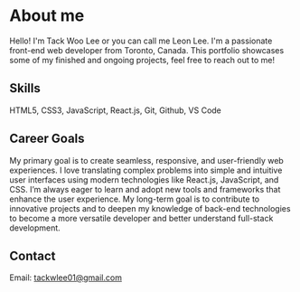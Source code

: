 # About me

Hello! I'm Tack Woo Lee or you can call me Leon Lee. I'm a passionate front-end web developer from Toronto, Canada. This portfolio showcases some of my finished and ongoing projects, feel free to reach out to me!

## Skills

HTML5, CSS3, JavaScript, React.js, Git, Github, VS Code

## Career Goals

My primary goal is to create seamless, responsive, and user-friendly web experiences. I love translating complex problems into simple and intuitive user interfaces using modern technologies like React.js, JavaScript, and CSS. I’m always eager to learn and adopt new tools and frameworks that enhance the user experience. My long-term goal is to contribute to innovative projects and to deepen my knowledge of back-end technologies to become a more versatile developer and better understand full-stack development.


## Contact
Email: tackwlee01@gmail.com
